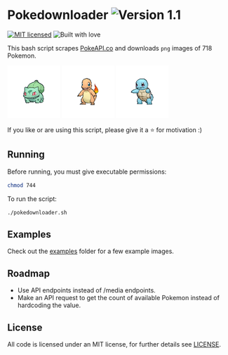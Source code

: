 # Pokedownloader ![Version 1.1](https://img.shields.io/badge/Version-1.1-green.svg)

[![MIT licensed](https://img.shields.io/badge/license-MIT-blue.svg)](/LICENSE)
![Built with love](https://img.shields.io/badge/built%20with-%E2%9D%A4-FF8080.svg)

This bash script scrapes [PokeAPI.co](http://www.pokeapi.co/) and downloads `png` images of 718 Pokemon.

![bulbasaur](examples/bulbasaur.png) ![charmander](examples/charmander.png) ![squirtle](examples/squirtle.png)

If you like or are using this script, please give it a :star: for motivation :)

## Running

Before running, you must give executable permissions:

```bash
chmod 744
```

To run the script:

```bash
./pokedownloader.sh
```

## Examples

Check out the [examples](/examples) folder for a few example images.

## Roadmap

- Use API endpoints instead of /media endpoints.
- Make an API request to get the count of available Pokemon instead of hardcoding the value.

## License

All code is licensed under an MIT license, for further details see [LICENSE](/LICENSE).
